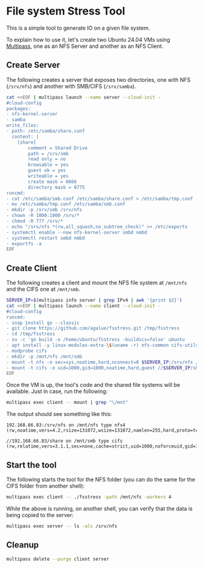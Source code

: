 # File system Stress Tool

This is a simple tool to generate IO on a given file system.

To explain how to use it, let's create two Ubuntu 24.04 VMs using [Multipass](https://multipass.run/), one as an NFS Server and another as an NFS Client.

## Create Server

The following creates a server that exposes two directories, one with NFS (`/srv/nfs`) and another with SMB/CIFS (`/srv/samba`).

```bash
cat <<EOF | multipass launch --name server --cloud-init -
#cloud-config
packages:
- nfs-kernel-server
- samba
write_files:
- path: /etc/samba/share.conf
  content: |
    [share]
        comment = Shared Drive
        path = /srv/smb
        read only = no
        browsable = yes
        guest ok = yes
        writeable = yes
        create mask = 0666
        directory mask = 0775
runcmd:
- cat /etc/samba/smb.conf /etc/samba/share.conf > /etc/samba/tmp.conf
- mv /etc/samba/tmp.conf /etc/samba/smb.conf
- mkdir -p /srv/smb /srv/nfs
- chown -R 1000:1000 /srv/*
- chmod -R 777 /srv/*
- echo "/srv/nfs *(rw,all_squash,no_subtree_check)" >> /etc/exports
- systemctl enable --now nfs-kernel-server smbd nmbd
- systemctl restart smbd nmbd
- exportfs -a
EOF
```

## Create Client

The following creates a client and mount the NFS file system at `/mnt/nfs` and the CIFS one at `/mnt/smb`.

```bash
SERVER_IP=$(multipass info server | grep IPv4 | awk '{print $2}')
cat <<EOF | multipass launch --name client --cloud-init -
#cloud-config
runcmd:
- snap install go --classic
- git clone https://github.com/agalue/fsstress.git /tmp/fsstress
- cd /tmp/fsstress
- su -c 'go build -o /home/ubuntu/fsstress -buildvcs=false' ubuntu
- apt install -y linux-modules-extra-\$(uname -r) nfs-common cifs-utils
- modprobe cifs
- mkdir -p /mnt/nfs /mnt/smb
- mount -t nfs -o sec=sys,noatime,hard,nconnect=8 $SERVER_IP:/srv/nfs /mnt/nfs
- mount -t cifs -o uid=1000,gid=1000,noatime,hard,guest //$SERVER_IP/share /mnt/smb
EOF
```

Once the VM is up, the tool's code and the shared file systems will be available. Just in case, run the following:

```bash
multipass exec client -- mount | grep "\/mnt"
```

The output should see something like this:

```
192.168.66.83:/srv/nfs on /mnt/nfs type nfs4 (rw,noatime,vers=4.2,rsize=131072,wsize=131072,namlen=255,hard,proto=tcp,nconnect=8,timeo=600,retrans=2,sec=sys,clientaddr=192.168.66.84,local_lock=none,addr=192.168.66.83)

//192.168.66.83/share on /mnt/smb type cifs (rw,relatime,vers=3.1.1,sec=none,cache=strict,uid=1000,noforceuid,gid=1000,noforcegid,addr=192.168.66.83,file_mode=0755,dir_mode=0755,hard,nounix,serverino,mapposix,rsize=4194304,wsize=4194304,bsize=1048576,retrans=1,echo_interval=60,actimeo=1,closetimeo=1)
```

## Start the tool

The following starts the tool for the NFS folder (you can do the same for the CIFS folder from another shell):

```bash
multipass exec client -- ./fsstress -path /mnt/nfs -workers 4
```

While the above is running, on another shell, you can verify that the data is being copied to the server:

```bash
multipass exec server -- ls -als /srv/nfs
```

## Cleanup

```bash
multipass delete --purge client server
```